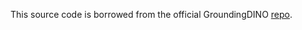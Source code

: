 This source code is borrowed from the official GroundingDINO [repo](https://github.com/IDEA-Research/GroundingDINO).
